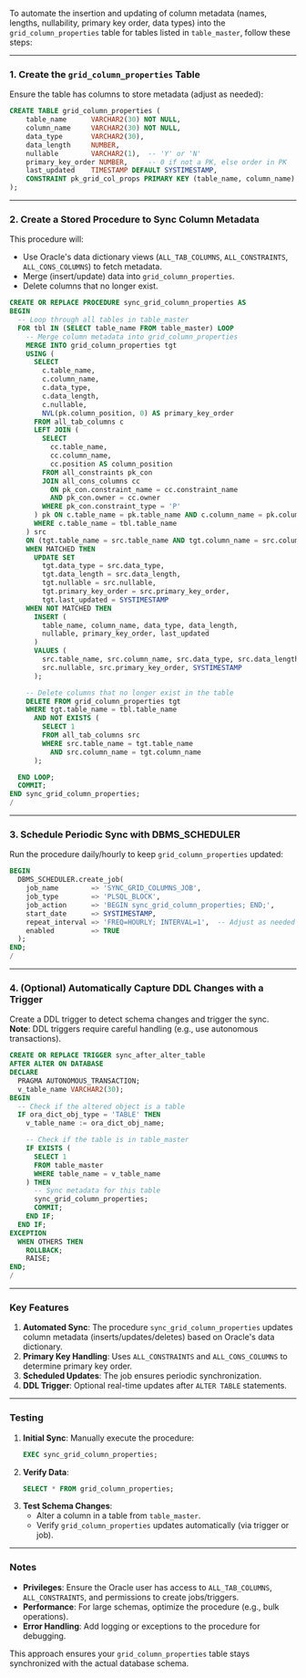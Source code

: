 To automate the insertion and updating of column metadata (names, lengths, nullability, primary key order, data types) into the `grid_column_properties` table for tables listed in `table_master`, follow these steps:

---

### **1. Create the `grid_column_properties` Table**
Ensure the table has columns to store metadata (adjust as needed):
```sql
CREATE TABLE grid_column_properties (
    table_name      VARCHAR2(30) NOT NULL,
    column_name     VARCHAR2(30) NOT NULL,
    data_type       VARCHAR2(30),
    data_length     NUMBER,
    nullable        VARCHAR2(1),  -- 'Y' or 'N'
    primary_key_order NUMBER,     -- 0 if not a PK, else order in PK
    last_updated    TIMESTAMP DEFAULT SYSTIMESTAMP,
    CONSTRAINT pk_grid_col_props PRIMARY KEY (table_name, column_name)
);
```

---

### **2. Create a Stored Procedure to Sync Column Metadata**
This procedure will:
- Use Oracle's data dictionary views (`ALL_TAB_COLUMNS`, `ALL_CONSTRAINTS`, `ALL_CONS_COLUMNS`) to fetch metadata.
- Merge (insert/update) data into `grid_column_properties`.
- Delete columns that no longer exist.

```sql
CREATE OR REPLACE PROCEDURE sync_grid_column_properties AS
BEGIN
  -- Loop through all tables in table_master
  FOR tbl IN (SELECT table_name FROM table_master) LOOP
    -- Merge column metadata into grid_column_properties
    MERGE INTO grid_column_properties tgt
    USING (
      SELECT
        c.table_name,
        c.column_name,
        c.data_type,
        c.data_length,
        c.nullable,
        NVL(pk.column_position, 0) AS primary_key_order
      FROM all_tab_columns c
      LEFT JOIN (
        SELECT
          cc.table_name,
          cc.column_name,
          cc.position AS column_position
        FROM all_constraints pk_con
        JOIN all_cons_columns cc
          ON pk_con.constraint_name = cc.constraint_name
          AND pk_con.owner = cc.owner
        WHERE pk_con.constraint_type = 'P'
      ) pk ON c.table_name = pk.table_name AND c.column_name = pk.column_name
      WHERE c.table_name = tbl.table_name
    ) src
    ON (tgt.table_name = src.table_name AND tgt.column_name = src.column_name)
    WHEN MATCHED THEN
      UPDATE SET
        tgt.data_type = src.data_type,
        tgt.data_length = src.data_length,
        tgt.nullable = src.nullable,
        tgt.primary_key_order = src.primary_key_order,
        tgt.last_updated = SYSTIMESTAMP
    WHEN NOT MATCHED THEN
      INSERT (
        table_name, column_name, data_type, data_length,
        nullable, primary_key_order, last_updated
      )
      VALUES (
        src.table_name, src.column_name, src.data_type, src.data_length,
        src.nullable, src.primary_key_order, SYSTIMESTAMP
      );

    -- Delete columns that no longer exist in the table
    DELETE FROM grid_column_properties tgt
    WHERE tgt.table_name = tbl.table_name
      AND NOT EXISTS (
        SELECT 1
        FROM all_tab_columns src
        WHERE src.table_name = tgt.table_name
          AND src.column_name = tgt.column_name
      );

  END LOOP;
  COMMIT;
END sync_grid_column_properties;
/
```

---

### **3. Schedule Periodic Sync with DBMS_SCHEDULER**
Run the procedure daily/hourly to keep `grid_column_properties` updated:
```sql
BEGIN
  DBMS_SCHEDULER.create_job(
    job_name        => 'SYNC_GRID_COLUMNS_JOB',
    job_type        => 'PLSQL_BLOCK',
    job_action      => 'BEGIN sync_grid_column_properties; END;',
    start_date      => SYSTIMESTAMP,
    repeat_interval => 'FREQ=HOURLY; INTERVAL=1',  -- Adjust as needed
    enabled         => TRUE
  );
END;
/
```

---

### **4. (Optional) Automatically Capture DDL Changes with a Trigger**
Create a DDL trigger to detect schema changes and trigger the sync.  
**Note**: DDL triggers require careful handling (e.g., use autonomous transactions).

```sql
CREATE OR REPLACE TRIGGER sync_after_alter_table
AFTER ALTER ON DATABASE
DECLARE
  PRAGMA AUTONOMOUS_TRANSACTION;
  v_table_name VARCHAR2(30);
BEGIN
  -- Check if the altered object is a table
  IF ora_dict_obj_type = 'TABLE' THEN
    v_table_name := ora_dict_obj_name;

    -- Check if the table is in table_master
    IF EXISTS (
      SELECT 1
      FROM table_master
      WHERE table_name = v_table_name
    ) THEN
      -- Sync metadata for this table
      sync_grid_column_properties;
      COMMIT;
    END IF;
  END IF;
EXCEPTION
  WHEN OTHERS THEN
    ROLLBACK;
    RAISE;
END;
/
```

---

### **Key Features**
1. **Automated Sync**: The procedure `sync_grid_column_properties` updates column metadata (inserts/updates/deletes) based on Oracle's data dictionary.
2. **Primary Key Handling**: Uses `ALL_CONSTRAINTS` and `ALL_CONS_COLUMNS` to determine primary key order.
3. **Scheduled Updates**: The job ensures periodic synchronization.
4. **DDL Trigger**: Optional real-time updates after `ALTER TABLE` statements.

---

### **Testing**
1. **Initial Sync**: Manually execute the procedure:
   ```sql
   EXEC sync_grid_column_properties;
   ```
2. **Verify Data**:
   ```sql
   SELECT * FROM grid_column_properties;
   ```
3. **Test Schema Changes**:
   - Alter a column in a table from `table_master`.
   - Verify `grid_column_properties` updates automatically (via trigger or job).

---

### **Notes**
- **Privileges**: Ensure the Oracle user has access to `ALL_TAB_COLUMNS`, `ALL_CONSTRAINTS`, and permissions to create jobs/triggers.
- **Performance**: For large schemas, optimize the procedure (e.g., bulk operations).
- **Error Handling**: Add logging or exceptions to the procedure for debugging.

This approach ensures your `grid_column_properties` table stays synchronized with the actual database schema.